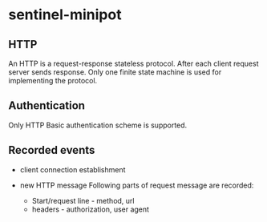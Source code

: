 # sentinel-minipot

## HTTP
An HTTP is a request-response stateless protocol. After each client request server sends response.
Only one finite state machine is used for implementing the protocol.

## Authentication
Only HTTP Basic authentication scheme is supported.

## Recorded events

- client connection establishment

- new HTTP message
    Following parts of request message are recorded:
    - Start/request line - method, url
    - headers - authorization, user agent

